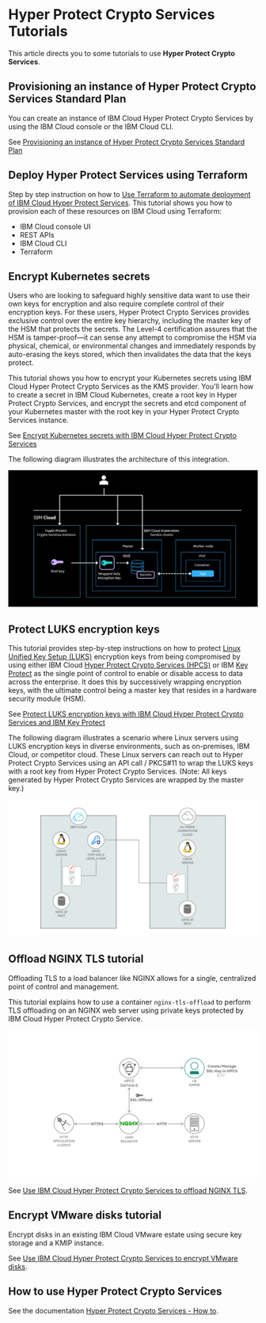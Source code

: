 # Hyper Protect Crypto Services Tutorials

This article directs you to some tutorials to use **Hyper Protect Crypto Services**.

## Provisioning an instance of Hyper Protect Crypto Services Standard Plan

You can create an instance of IBM Cloud Hyper Protect Crypto Services by using the IBM Cloud console or the IBM Cloud CLI.

See [Provisioning an instance of Hyper Protect Crypto Services Standard Plan](https://cloud.ibm.com/docs/hs-crypto?topic=hs-crypto-provision&interface=ui.)

## Deploy Hyper Protect Services using Terraform

Step by step instruction on how to [Use Terraform to automate deployment of IBM Cloud Hyper Protect Services](https://developer.ibm.com/tutorials/use-terraform-to-automate-deployment-of-ibm-cloud-hyper-protect-services/). This tutorial shows you how to provision each of these resources on IBM Cloud using Terraform:

- IBM Cloud console UI
- REST APIs
- IBM Cloud CLI
- Terraform

## Encrypt Kubernetes secrets 

Users who are looking to safeguard highly sensitive data want to use their own keys for encryption and also require complete control of their encryption keys. For these users, Hyper Protect Crypto Services provides exclusive control over the entire key hierarchy, including the master key of the HSM that protects the secrets. The Level-4 certification assures that the HSM is tamper-proof—it can sense any attempt to compromise the HSM via physical, chemical, or environmental changes and immediately responds by auto-erasing the keys stored, which then invalidates the data that the keys protect.

This tutorial shows you how to encrypt your Kubernetes secrets using IBM Cloud Hyper Protect Crypto Services as the KMS provider. You'll learn how to create a secret in IBM Cloud Kubernetes, create a root key in Hyper Protect Crypto Services, and encrypt the secrets and etcd component of your Kubernetes master with the root key in your Hyper Protect Crypto Services instance.

See [Encrypt Kubernetes secrets with IBM Cloud Hyper Protect Crypto Services](https://developer.ibm.com/tutorials/encrypt-kubernetes-secrets-with-hyper-protect-crypto-services/)

The following diagram illustrates the architecture of this integration.

![etcd crypto](./media/etcd-crypto.png)

## Protect LUKS encryption keys

This tutorial provides step-by-step instructions on how to protect [Linux Unified Key Setup (LUKS)](https://en.wikipedia.org/wiki/Linux_Unified_Key_Setup) encryption keys from being compromised by using either IBM Cloud [Hyper Protect Crypto Services (HPCS)](https://www.ibm.com/cloud/hyper-protect-crypto?_gl=1*3kgdei*_ga*MzIxMDU5Njc3LjE2OTIxOTgwODI.*_ga_FYECCCS21D*MTY5MjM4NTg5NC4xMC4xLjE2OTIzOTY0NTEuMC4wLjA.) or IBM [Key Protect](https://www.ibm.com/cloud/key-protect?_gl=1*3kgdei*_ga*MzIxMDU5Njc3LjE2OTIxOTgwODI.*_ga_FYECCCS21D*MTY5MjM4NTg5NC4xMC4xLjE2OTIzOTY0NTEuMC4wLjA.) as the single point of control to enable or disable access to data across the enterprise. It does this by successively wrapping encryption keys, with the ultimate control being a master key that resides in a hardware security module (HSM).

See [Protect LUKS encryption keys with IBM Cloud Hyper Protect Crypto Services and IBM Key Protect](https://developer.ibm.com/tutorials/protect-luks-encryption-keys-with-ibm-cloud-hyper-protect-crypto-services/)

The following diagram illustrates a scenario where Linux servers using LUKS encryption keys in diverse environments, such as on-premises, IBM Cloud, or competitor cloud. These Linux servers can reach out to Hyper Protect Crypto Services using an API call / PKCS#11 to wrap the LUKS keys with a root key from Hyper Protect Crypto Services. (Note: All keys generated by Hyper Protect Crypto Services are wrapped by the master key.)

![LUKS encryption keys](./media/hpcs-for-luks-final.png)

## Offload NGINX TLS tutorial

Offloading TLS to a load balancer like NGINX allows for a single, centralized point of control and management.

This tutorial explains how to use a container `nginx-tls-offload` to perform TLS offloading on an NGINX web server using private keys protected by IBM Cloud Hyper Protect Crypto Service.

![SSL offload](./media/ssl-offload-with-hpcs-2.png)

See [Use IBM Cloud Hyper Protect Crypto Services to offload NGINX TLS](https://developer.ibm.com/tutorials/use-hyper-protect-crypto-services-to-offload-nginx-tls/).

## Encrypt VMware disks tutorial

Encrypt disks in an existing IBM Cloud VMware estate using secure key storage and a KMIP instance.

See [Use IBM Cloud Hyper Protect Crypto Services to encrypt VMware disks](https://developer.ibm.com/tutorials/use-hyper-protect-crypto-services-to-encrypt-vmware-disks/).

## How to use Hyper Protect Crypto Services

See the documentation [Hyper Protect Crypto Services - How to](https://cloud.ibm.com/docs/hs-crypto?topic=hs-crypto-envelope-encryption). 